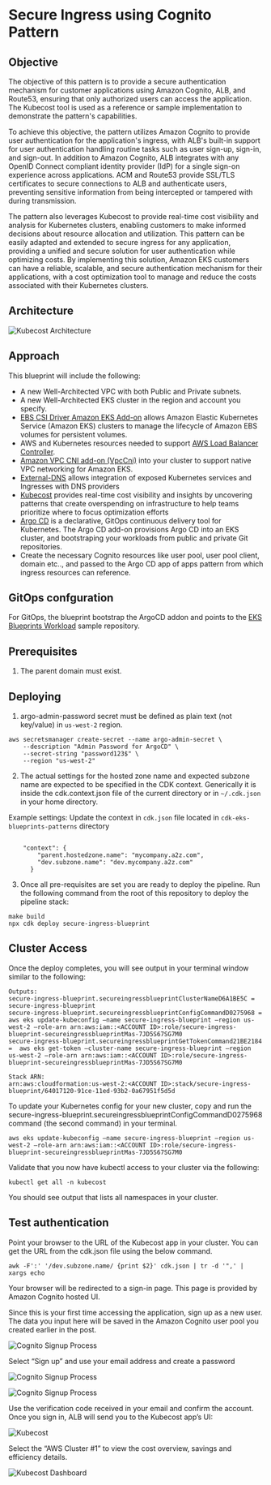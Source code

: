 # Secure Ingress using Cognito Pattern

## Objective

The objective of this pattern is to provide a secure authentication mechanism for customer applications using Amazon Cognito, ALB, and Route53, ensuring that only authorized users can access the application. The Kubecost tool is used as a reference or sample implementation to demonstrate the pattern's capabilities.

To achieve this objective, the pattern utilizes Amazon Cognito to provide user authentication for the application's ingress, with ALB's built-in support for user authentication handling routine tasks such as user sign-up, sign-in, and sign-out. In addition to Amazon Cognito, ALB integrates with any OpenID Connect compliant identity provider (IdP) for a single sign-on experience across applications. ACM and Route53 provide SSL/TLS certificates to secure connections to ALB and authenticate users, preventing sensitive information from being intercepted or tampered with during transmission.

The pattern also leverages Kubecost to provide real-time cost visibility and analysis for Kubernetes clusters, enabling customers to make informed decisions about resource allocation and utilization. This pattern can be easily adapted and extended to secure ingress for any application, providing a unified and secure solution for user authentication while optimizing costs. By implementing this solution, Amazon EKS customers can have a reliable, scalable, and secure authentication mechanism for their applications, with a cost optimization tool to manage and reduce the costs associated with their Kubernetes clusters.


## Architecture

![Kubecost Architecture](./images/secure-ingress-kubecost.png)


## Approach

This blueprint will include the following:

* A new Well-Architected VPC with both Public and Private subnets.
* A new Well-Architected EKS cluster in the region and account you specify.
* [EBS CSI Driver Amazon EKS Add-on](https://aws-quickstart.github.io/cdk-eks-blueprints/addons/ebs-csi-driver/) allows Amazon Elastic Kubernetes Service (Amazon EKS) clusters to manage the lifecycle of Amazon EBS volumes for persistent volumes.
* AWS and Kubernetes resources needed to support [AWS Load Balancer Controller](https://docs.aws.amazon.com/eks/latest/userguide/aws-load-balancer-controller.html).
* [Amazon VPC CNI add-on (VpcCni)](https://docs.aws.amazon.com/eks/latest/userguide/managing-vpc-cni.html) into your cluster to support native VPC networking for Amazon EKS.
* [External-DNS](https://github.com/kubernetes-sigs/external-dns) allows integration of exposed Kubernetes services and Ingresses with DNS providers
* [Kubecost](https://kubecost.com/) provides real-time cost visibility and insights by uncovering patterns that create overspending on infrastructure to help teams prioritize where to focus optimization efforts
* [Argo CD](https://aws-quickstart.github.io/cdk-eks-blueprints/addons/argo-cd/) is a declarative, GitOps continuous delivery tool for Kubernetes. The Argo CD add-on provisions Argo CD into an EKS cluster, and bootstraping your workloads from public and private Git repositories.
* Create the necessary Cognito resources like user pool, user pool client, domain etc.., and passed to the Argo CD app of apps pattern from which ingress resources can reference.

## GitOps confguration

For GitOps, the blueprint bootstrap the ArgoCD addon and points to the [EKS Blueprints Workload](https://github.com/aws-samples/eks-blueprints-workloads) sample repository.


## Prerequisites

1. The parent domain must exist.

## Deploying

1. argo-admin-password secret must be defined as plain text (not key/value) in `us-west-2`  region.

```
aws secretsmanager create-secret --name argo-admin-secret \
    --description "Admin Password for ArgoCD" \
    --secret-string "password123$" \
    --region "us-west-2"
```
2. The actual settings for the hosted zone name and expected subzone name are expected to be specified in the CDK context. Generically it is inside the cdk.context.json file of the current directory or in `~/.cdk.json` in your home directory. 

Example settings: Update the context in `cdk.json` file located in `cdk-eks-blueprints-patterns` directory

```
 
    "context": {
        "parent.hostedzone.name": "mycompany.a2z.com",
        "dev.subzone.name": "dev.mycompany.a2z.com"
      }
```

3. Once all pre-requisites are set you are ready to deploy the pipeline. Run the following command from the root of this repository to deploy the pipeline stack:

```
make build
npx cdk deploy secure-ingress-blueprint
```


## Cluster Access

Once the deploy completes, you will see output in your terminal window similar to the following:

```
Outputs:
secure-ingress-blueprint.secureingressblueprintClusterNameD6A1BE5C = secure-ingress-blueprint
secure-ingress-blueprint.secureingressblueprintConfigCommandD0275968 =  aws eks update-kubeconfig —name secure-ingress-blueprint —region us-west-2 —role-arn arn:aws:iam::<ACCOUNT ID>:role/secure-ingress-blueprint-secureingressblueprintMas-7JD5S67SG7M0
secure-ingress-blueprint.secureingressblueprintGetTokenCommand21BE2184 =  aws eks get-token —cluster-name secure-ingress-blueprint —region us-west-2 —role-arn arn:aws:iam::<ACCOUNT ID>:role/secure-ingress-blueprint-secureingressblueprintMas-7JD5S67SG7M0
```
```
Stack ARN:
arn:aws:cloudformation:us-west-2:<ACCOUNT ID>:stack/secure-ingress-blueprint/64017120-91ce-11ed-93b2-0a67951f5d5d
```


To update your Kubernetes config for your new cluster, copy and run the secure-ingress-blueprint.secureingressblueprintConfigCommandD0275968 command (the second command) in your terminal.

```
aws eks update-kubeconfig —name secure-ingress-blueprint —region us-west-2 —role-arn arn:aws:iam::<ACCOUNT ID>:role/secure-ingress-blueprint-secureingressblueprintMas-7JD5S67SG7M0
```

Validate that you now have kubectl access to your cluster via the following:

```
kubectl get all -n kubecost
```

You should see output that lists all namespaces in your cluster.


## Test authentication

Point your browser to the URL of the Kubecost app in your cluster. You can get the URL from the cdk.json file using the below command.

```
awk -F':' '/dev.subzone.name/ {print $2}' cdk.json | tr -d '",' | xargs echo
```

Your browser will be redirected to a sign-in page. This page is provided by Amazon Cognito hosted UI.

Since this is your first time accessing the application, sign up as a new user. The data you input here will be saved in the Amazon Cognito user pool you created earlier in the post. 

![Cognito Signup Process](./images/Cognito-Signup-1.png)

Select “Sign up” and use your email address and create a password

![Cognito Signup Process](./images/Cognito-Signup-2.png)

![Cognito Signup Process](./images/Cognito-Signup-3.png)

Use the verification code received in your email and confirm the account. Once you sign in, ALB will send you to the Kubecost app’s UI:

![Kubecost](./images/Cognito-Kubecost-1.png)

Select the “AWS Cluster #1” to view the cost overview, savings and efficiency details.

![Kubecost Dashboard](./images/Cognito-Kubecost-2.png)


